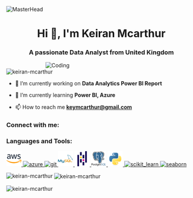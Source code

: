 ![MasterHead](https://www.gmmspl.com/wp-content/uploads/2021/10/data-analytics.png)
<h1 align="center">Hi 👋, I'm Keiran Mcarthur</h1>
<h3 align="center">A passionate Data Analyst from United Kingdom</h3>
<img align="right" alt="Coding" width="400" src="https://media4.giphy.com/media/v1.Y2lkPTc5MGI3NjExOWc0bnNiZng4emwzb2phZzFmdjhhcXlyaHJmZHAxdmtnMXU1ejZ2OSZlcD12MV9pbnRlcm5hbF9naWZfYnlfaWQmY3Q9Zw/3oKIPEqDGUULpEU0aQ/giphy.webp">

<p align="left"> <img src="https://komarev.com/ghpvc/?username=keiran-mcarthur&label=Profile%20views&color=0e75b6&style=flat" alt="keiran-mcarthur" /> </p>

- 🔭 I’m currently working on **Data Analytics Power BI Report**

- 🌱 I’m currently learning **Power BI, Azure**

- 📫 How to reach me **keymcarthur@gmail.com**

<h3 align="left">Connect with me:</h3>
<p align="left">
</p>

<h3 align="left">Languages and Tools:</h3>
<p align="left"> <a href="https://aws.amazon.com" target="_blank" rel="noreferrer"> <img src="https://raw.githubusercontent.com/devicons/devicon/master/icons/amazonwebservices/amazonwebservices-original-wordmark.svg" alt="aws" width="40" height="40"/> </a> <a href="https://azure.microsoft.com/en-in/" target="_blank" rel="noreferrer"> <img src="https://www.vectorlogo.zone/logos/microsoft_azure/microsoft_azure-icon.svg" alt="azure" width="40" height="40"/> </a> <a href="https://git-scm.com/" target="_blank" rel="noreferrer"> <img src="https://www.vectorlogo.zone/logos/git-scm/git-scm-icon.svg" alt="git" width="40" height="40"/> </a> <a href="https://www.mysql.com/" target="_blank" rel="noreferrer"> <img src="https://raw.githubusercontent.com/devicons/devicon/master/icons/mysql/mysql-original-wordmark.svg" alt="mysql" width="40" height="40"/> </a> <a href="https://pandas.pydata.org/" target="_blank" rel="noreferrer"> <img src="https://raw.githubusercontent.com/devicons/devicon/2ae2a900d2f041da66e950e4d48052658d850630/icons/pandas/pandas-original.svg" alt="pandas" width="40" height="40"/> </a> <a href="https://www.postgresql.org" target="_blank" rel="noreferrer"> <img src="https://raw.githubusercontent.com/devicons/devicon/master/icons/postgresql/postgresql-original-wordmark.svg" alt="postgresql" width="40" height="40"/> </a> <a href="https://www.python.org" target="_blank" rel="noreferrer"> <img src="https://raw.githubusercontent.com/devicons/devicon/master/icons/python/python-original.svg" alt="python" width="40" height="40"/> </a> <a href="https://scikit-learn.org/" target="_blank" rel="noreferrer"> <img src="https://upload.wikimedia.org/wikipedia/commons/0/05/Scikit_learn_logo_small.svg" alt="scikit_learn" width="40" height="40"/> </a> <a href="https://seaborn.pydata.org/" target="_blank" rel="noreferrer"> <img src="https://seaborn.pydata.org/_images/logo-mark-lightbg.svg" alt="seaborn" width="40" height="40"/> </a> </p>

<p><img align="left" src="https://github-readme-stats.vercel.app/api/top-langs?username=keiran-mcarthur&show_icons=true&locale=en&layout=compact" alt="keiran-mcarthur" /></p>

<p>&nbsp;<img align="center" src="https://github-readme-stats.vercel.app/api?username=keiran-mcarthur&show_icons=true&locale=en" alt="keiran-mcarthur" /></p>

<p><img align="center" src="https://github-readme-streak-stats.herokuapp.com/?user=keiran-mcarthur&" alt="keiran-mcarthur" /></p>

